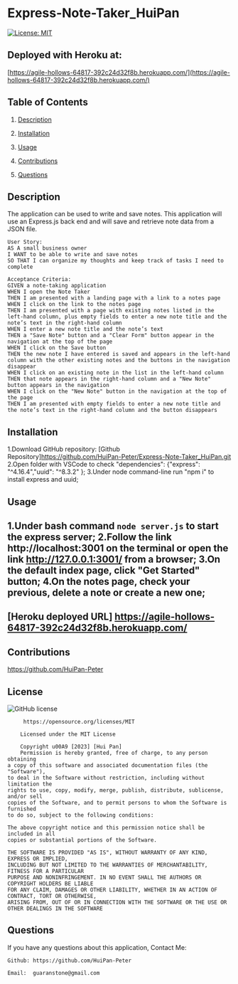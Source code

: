 # Express-Note-Taker_HuiPan
[![License: MIT](https://img.shields.io/badge/License-MIT-yellow.svg)](https://opensource.org/licenses/MIT)

  ## Deployed with Heroku at:
  [https://agile-hollows-64817-392c24d32f8b.herokuapp.com/](https://agile-hollows-64817-392c24d32f8b.herokuapp.com/)

## Table of Contents

1. [Description](#userStory)
  
2. [Installation](#installation)
  
3. [Usage](#usage)
  
4. [Contributions](#contributions)
  
5. [Questions](#questions)
  

## Description
The application can be used to write and save notes. This application will use an Express.js back end and will save and retrieve note data from a JSON file.
```
User Story:
AS A small business owner
I WANT to be able to write and save notes
SO THAT I can organize my thoughts and keep track of tasks I need to complete
```
```
Acceptance Criteria: 
GIVEN a note-taking application
WHEN I open the Note Taker
THEN I am presented with a landing page with a link to a notes page
WHEN I click on the link to the notes page
THEN I am presented with a page with existing notes listed in the left-hand column, plus empty fields to enter a new note title and the note’s text in the right-hand column
WHEN I enter a new note title and the note’s text
THEN a "Save Note" button and a "Clear Form" button appear in the navigation at the top of the page
WHEN I click on the Save button
THEN the new note I have entered is saved and appears in the left-hand column with the other existing notes and the buttons in the navigation disappear
WHEN I click on an existing note in the list in the left-hand column
THEN that note appears in the right-hand column and a "New Note" button appears in the navigation
WHEN I click on the "New Note" button in the navigation at the top of the page
THEN I am presented with empty fields to enter a new note title and the note’s text in the right-hand column and the button disappears
```

## Installation
1.Download GitHub repository: [Github Repository]https://github.com/HuiPan-Peter/Express-Note-Taker_HuiPan.git
2.Open folder with VSCode to check "dependencies": {"express": "^4.16.4","uuid": "^8.3.2" };
3.Under node command-line run "npm i" to install express and uuid;

## Usage
1.Under bash command ``` node server.js ``` to start the express server;
2.Follow the link http://localhost:3001 on the terminal or open the link http://127.0.0.1:3001/ from a browser;
3.On the default index page, click "Get Started" button;
4.On the notes page, check your previous, delete a note or create a new one;
---
[Heroku deployed URL] https://agile-hollows-64817-392c24d32f8b.herokuapp.com/
---
## Contributions

https://github.com/HuiPan-Peter

## License

![GitHub license](https://img.shields.io/badge/license-MIT-blue.svg)

```
     https://opensource.org/licenses/MIT

    Licensed under the MIT License

    Copyright u00A9 [2023] [Hui Pan]
    Permission is hereby granted, free of charge, to any person obtaining 
a copy of this software and associated documentation files (the "Software"), 
to deal in the Software without restriction, including without limitation the 
rights to use, copy, modify, merge, publish, distribute, sublicense, and/or sell 
copies of the Software, and to permit persons to whom the Software is furnished 
to do so, subject to the following conditions:

The above copyright notice and this permission notice shall be included in all 
copies or substantial portions of the Software.

THE SOFTWARE IS PROVIDED "AS IS", WITHOUT WARRANTY OF ANY KIND, EXPRESS OR IMPLIED, 
INCLUDING BUT NOT LIMITED TO THE WARRANTIES OF MERCHANTABILITY, FITNESS FOR A PARTICULAR 
PURPOSE AND NONINFRINGEMENT. IN NO EVENT SHALL THE AUTHORS OR COPYRIGHT HOLDERS BE LIABLE 
FOR ANY CLAIM, DAMAGES OR OTHER LIABILITY, WHETHER IN AN ACTION OF CONTRACT, TORT OR OTHERWISE, 
ARISING FROM, OUT OF OR IN CONNECTION WITH THE SOFTWARE OR THE USE OR OTHER DEALINGS IN THE SOFTWARE
```

## Questions

If you have any questions about this application, Contact Me:

```
Github: https://github.com/HuiPan-Peter

Email:  guaranstone@gmail.com
```
